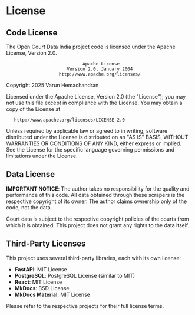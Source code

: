 # License

## Code License

The Open Court Data India project code is licensed under the Apache License, Version 2.0.

                                 Apache License
                           Version 2.0, January 2004
                        http://www.apache.org/licenses/

   Copyright 2025 Varun Hemachandran

   Licensed under the Apache License, Version 2.0 (the "License");
   you may not use this file except in compliance with the License.
   You may obtain a copy of the License at

       http://www.apache.org/licenses/LICENSE-2.0

   Unless required by applicable law or agreed to in writing, software
   distributed under the License is distributed on an "AS IS" BASIS,
   WITHOUT WARRANTIES OR CONDITIONS OF ANY KIND, either express or implied.
   See the License for the specific language governing permissions and
   limitations under the License.

## Data License

**IMPORTANT NOTICE**: The author takes no responsibility for the quality and performance of this code. All data obtained through these scrapers is the respective copyright of its owner. The author claims ownership only of the code, not the data.

Court data is subject to the respective copyright policies of the courts from which it is obtained. This project does not grant any rights to the data itself.

## Third-Party Licenses

This project uses several third-party libraries, each with its own license:

- **FastAPI**: MIT License
- **PostgreSQL**: PostgreSQL License (similar to MIT)
- **React**: MIT License
- **MkDocs**: BSD License
- **MkDocs Material**: MIT License

Please refer to the respective projects for their full license terms.
